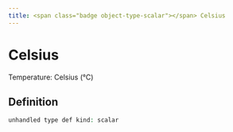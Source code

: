 ```yaml
---
title: <span class="badge object-type-scalar"></span> Celsius
---
```

# <span class="badge object-type-scalar"></span> Celsius

Temperature: Celsius (°C)

## Definition

```php
unhandled type def kind: scalar
```
